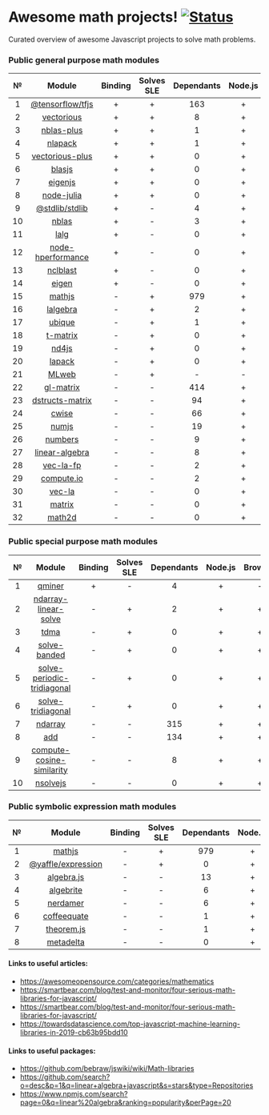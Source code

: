 # Awesome math projects! [![Status](https://github.com/Wandalen/OverviewMath/workflows/Test/badge.svg)](https://github.com/Wandalen/OverviewMath/actions?query=workflow%3ATest)

Curated overview of awesome Javascript projects to solve math problems.

### Public general purpose math modules
|№|Module|Binding|Solves SLE|Dependants|Node.js|Browser|
|:-:|:-:|:--:|:--:|:--:|:--:|:--:|
|1|[@tensorflow/tfjs](https://github.com/tensorflow/tfjs)|+|+|163|+|+|
|2|[vectorious](https://github.com/mateogianolio/vectorious)|+|+|8|+|+|
|3|[nblas-plus](https://github.com/ukrbublik/nblas-plus)|+|+|1|+|-|
|4|[nlapack](https://github.com/nperf/nlapack)|+|+|1|+|-|
|5|[vectorious-plus](https://github.com/ukrbublik/vectorious-plus)|+|+|0|+|+|
|6|[blasjs](https://github.com/jacobbogers/blasjs)|+|+|0|+|+|
|7|[eigenjs](https://github.com/rick68/eigenjs)|+|+|0|+|-|
|8|[node-julia](https://github.com/waTeim/node-julia)|+|+|0|+|-|
|9|[@stdlib/stdlib](https://github.com/stdlib-js/stdlib)|+|-|4|+|+|
|10|[nblas](https://github.com/nperf/nblas)|+|-|3|+|-|
|11|[lalg](https://github.com/rcorbish/node-linalg)|+|-|0|+|-|
|12|[node-hperformance](https://github.com/amatosc/node-hperformance)|+|-|0|+|-|
|13|[nclblast](https://github.com/nperf/nclblast)|+|-|0|+|-|
|14|[eigen](https://github.com/BertrandBev/eigen-js)|+|-|0|+|+|
|15|[mathjs](https://github.com/josdejong/mathjs)|-|+|979|+|+|
|16|[lalgebra](https://github.com/isotopo/lalgebra)|-|+|2|+|+|
|17|[ubique](https://github.com/maxto/ubique)|-|+|1|+|+|
|18|[t-matrix](https://github.com/zakalwe314/t-matrix)|-|+|0|+|+|
|19|[nd4js](https://github.com/DirkToewe/nd4js)|-|+|0|+|+|
|20|[lapack](https://github.com/NaturalNode/node-lapack)|-|+|0|+|+|
|21|[MLweb](https://github.com/lauerfab/MLweb/)|-|+|-|-|+|
|22|[gl-matrix](https://github.com/toji/gl-matrix)|-|-|414|+|+|
|23|[dstructs-matrix](https://github.com/dstructs/matrix)|-|-|94|+|+|
|24|[cwise](https://github.com/scijs/cwise)|-|-|66|+|+|
|25|[numjs](https://github.com/nicolaspanel/numjs)|-|-|19|+|+|
|26|[numbers](https://github.com/numbers/numbers.js)|-|-|9|+|+|
|27|[linear-algebra](https://github.com/hiddentao/linear-algebra)|-|-|8|+|+|
|28|[vec-la-fp](https://github.com/francisrstokes/vec-la-fp)|-|-|2|+|+|
|29|[compute.io](https://github.com/compute-io/compute.io)|-|-|2|+|+|
|30|[vec-la](https://github.com/francisrstokes/vec-la)|-|-|0|+|+|
|31|[matrix](https://github.com/raghavgujjar/matrix)|-|-|0|+|+|
|32|[math2d](https://github.com/crazytoucan/math2d)|-|-|0|+|+|

### Public special purpose math modules
|№|Module|Binding|Solves SLE|Dependants|Node.js|Browser|
|:-:|:-:|:--:|:--:|:--:|:--:|:--:|
|1|[qminer](https://github.com/qminer/qminer)|+|-|4|+|-|
|2|[ndarray-linear-solve](https://github.com/scijs/ndarray-linear-solve)|-|+|2|+|+|
|3|[tdma](https://github.com/armancodv/tdma)|-|+|0|+|+|
|4|[solve-banded](https://github.com/scijs/solve-banded)|-|+|0|+|+|
|5|[solve-periodic-tridiagonal](https://github.com/scijs/solve-periodic-tridiagonal)|-|+|0|+|+|
|6|[solve-tridiagonal](https://github.com/scijs/solve-tridiagonal)|-|+|0|+|+|
|7|[ndarray](https://github.com/scijs/ndarray)|-|-|315|+|+|
|8|[add](https://github.com/ben-ng/add)|-|-|134|+|+|
|9|[compute-cosine-similarity](https://github.com/compute-io/cosine-similarity)|-|-|8|+|+|
|10|[nsolvejs](https://github.com/weasysolutions/Nsolvejs)|-|-|0|+|+|

### Public symbolic expression math modules
|№|Module|Binding|Solves SLE|Dependants|Node.js|Browser|
|:-:|:-:|:--:|:--:|:--:|:--:|:--:|
|1|[mathjs](https://github.com/josdejong/mathjs)|-|+|979|+|+|
|2|[@yaffle/expression](https://github.com/Yaffle/Expression)|-|+|0|+|+|
|3|[algebra.js](https://github.com/nicolewhite/algebra.js)|-|-|13|+|+|
|4|[algebrite](https://github.com/davidedc/Algebrite)|-|-|6|+|+|
|5|[nerdamer](https://github.com/jiggzson/nerdamer)|-|-|6|+|+|
|6|[coffeequate](https://github.com/MatthewJA/Coffeequate)|-|-|1|+|+|
|7|[theorem.js](https://github.com/arguiot/TheoremJS)|-|-|1|+|+|
|8|[metadelta](https://github.com/metadelta/metadelta)|-|-|0|+|+|

#### Links to useful articles:
- https://awesomeopensource.com/categories/mathematics
- https://smartbear.com/blog/test-and-monitor/four-serious-math-libraries-for-javascript/
- https://smartbear.com/blog/test-and-monitor/four-serious-math-libraries-for-javascript/
- https://towardsdatascience.com/top-javascript-machine-learning-libraries-in-2019-cb63b95bdd10

#### Links to useful packages:
- https://github.com/bebraw/jswiki/wiki/Math-libraries
- https://github.com/search?o=desc&p=1&q=linear+algebra+javascript&s=stars&type=Repositories
- https://www.npmjs.com/search?page=0&q=linear%20algebra&ranking=popularity&perPage=20
